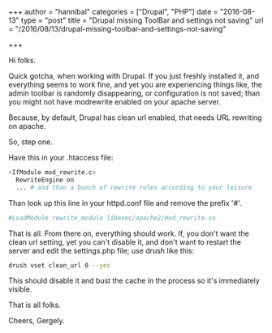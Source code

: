 +++
author = "hannibal"
categories = ["Drupal", "PHP"]
date = "2016-08-13"
type = "post"
title = "Drupal missing ToolBar and settings not saving"
url = "/2016/08/13/drupal-missing-toolbar-and-settings-not-saving"

+++

Hi folks.

Quick gotcha, when working with Drupal. If you just freshly installed it, and everything seems to work fine, and yet you are experiencing things like, the admin toolbar is randomly disappearing, or configuration is not saved; than you might not have modrewrite enabled on your apache server.

Because, by default, Drupal has clean url enabled, that needs URL rewriting on apache.

So, step one.

Have this in your .htaccess file:
~~~bash
<IfModule mod_rewrite.c>
  RewriteEngine on
  ... # and than a bunch of rewrite rules according to your leisure
~~~

Than look up this line in your httpd.conf file and remove the prefix '#'.
~~~bash
#LoadModule rewrite_module libexec/apache2/mod_rewrite.so
~~~

That is all. From there on, everything should work. If, you don't want the clean url setting, yet you can't disable it, and don't want to restart the server and edit the settings.php file; use drush like this:

~~~bash
drush vset clean_url 0 --yes
~~~

This should disable it and bust the cache in the process so it's immediately visible.

That is all folks.

Cheers,
Gergely.
